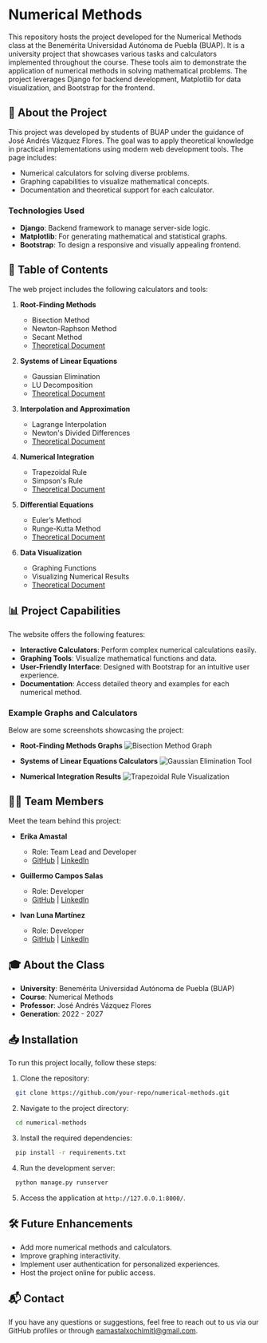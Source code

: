 # Numerical Methods

This repository hosts the project developed for the Numerical Methods class at the Benemérita Universidad Autónoma de Puebla (BUAP). It is a university project that showcases various tasks and calculators implemented throughout the course. These tools aim to demonstrate the application of numerical methods in solving mathematical problems. The project leverages Django for backend development, Matplotlib for data visualization, and Bootstrap for the frontend.

## 🚀 About the Project
This project was developed by students of BUAP under the guidance of José Andrés Vázquez Flores. The goal was to apply theoretical knowledge in practical implementations using modern web development tools. The page includes:

- Numerical calculators for solving diverse problems.
- Graphing capabilities to visualize mathematical concepts.
- Documentation and theoretical support for each calculator.

### Technologies Used
- **Django**: Backend framework to manage server-side logic.
- **Matplotlib**: For generating mathematical and statistical graphs.
- **Bootstrap**: To design a responsive and visually appealing frontend.

## 📝 Table of Contents
The web project includes the following calculators and tools:

1. **Root-Finding Methods**
   - Bisection Method
   - Newton-Raphson Method
   - Secant Method
   - [Theoretical Document](#)

2. **Systems of Linear Equations**
   - Gaussian Elimination
   - LU Decomposition
   - [Theoretical Document](#)

3. **Interpolation and Approximation**
   - Lagrange Interpolation
   - Newton's Divided Differences
   - [Theoretical Document](#)

4. **Numerical Integration**
   - Trapezoidal Rule
   - Simpson's Rule
   - [Theoretical Document](#)

5. **Differential Equations**
   - Euler’s Method
   - Runge-Kutta Method
   - [Theoretical Document](#)

6. **Data Visualization**
   - Graphing Functions
   - Visualizing Numerical Results
   - [Theoretical Document](#)

## 📊 Project Capabilities
The website offers the following features:

- **Interactive Calculators**: Perform complex numerical calculations easily.
- **Graphing Tools**: Visualize mathematical functions and data.
- **User-Friendly Interface**: Designed with Bootstrap for an intuitive user experience.
- **Documentation**: Access detailed theory and examples for each numerical method.

### Example Graphs and Calculators
Below are some screenshots showcasing the project:

- **Root-Finding Methods Graphs**
  ![Bisection Method Graph](#)

- **Systems of Linear Equations Calculators**
  ![Gaussian Elimination Tool](#)

- **Numerical Integration Results**
  ![Trapezoidal Rule Visualization](#)

## 👩‍💻 Team Members
Meet the team behind this project:

- **Erika Amastal**
  - Role: Team Lead and Developer
  - [GitHub](https://github.com/ErikaAX08/) | [LinkedIn](https://www.linkedin.com/in/erikaax/)

- **Guillermo Campos Salas**
  - Role: Developer
  - [GitHub](https://github.com/Meitos24) | [LinkedIn](#)

- **Ivan Luna Martínez**
  - Role: Developer
  - [GitHub](#) | [LinkedIn](#)

## 🎓 About the Class
- **University**: Benemérita Universidad Autónoma de Puebla (BUAP)
- **Course**: Numerical Methods
- **Professor**: José Andrés Vázquez Flores
- **Generation**: 2022 - 2027

## 📥 Installation
To run this project locally, follow these steps:

1. Clone the repository:
```bash
  git clone https://github.com/your-repo/numerical-methods.git
```

2. Navigate to the project directory:
```bash
  cd numerical-methods
```

3. Install the required dependencies:
```bash
  pip install -r requirements.txt
```

4. Run the development server:
```bash
  python manage.py runserver
```

5. Access the application at `http://127.0.0.1:8000/`.

## 🛠 Future Enhancements
- Add more numerical methods and calculators.
- Improve graphing interactivity.
- Implement user authentication for personalized experiences.
- Host the project online for public access.

## 📬 Contact
If you have any questions or suggestions, feel free to reach out to us via our GitHub profiles or through eamastalxochimitl@gmail.com.

